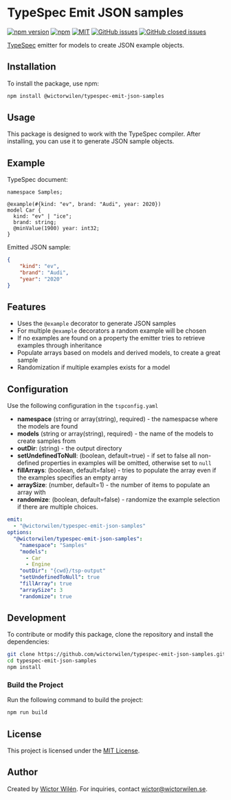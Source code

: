 # TypeSpec Emit JSON samples

[![npm version](https://badge.fury.io/js/@wictorwilen%2Ftypespec-emit-json-samples.svg)](https://www.npmjs.com/package/@wictorwilen%2Ftypespec-emit-json-samples)
[![npm](https://img.shields.io/npm/dt/@wictorwilen%2Ftypespec-emit-json-samples.svg)](https://www.npmjs.com/package/@wictorwilen%2Ftypespec-emit-json-samples)
[![MIT](https://img.shields.io/npm/l/@wictorwilen%2Ftypespec-emit-json-samples.svg)](https://github.com/wictorwilen/typespec-emit-json-samples/blob/master/LICENSE.md)
[![GitHub issues](https://img.shields.io/github/issues/wictorwilen/typespec-emit-json-samples.svg)](https://github.com/wictorwilen/typespec-emit-json-samples/issues)
[![GitHub closed issues](https://img.shields.io/github/issues-closed/wictorwilen/typespec-emit-json-samples.svg)](https://github.com/wictorwilen/typespec-emit-json-samples/issues?q=is%3Aissue+is%3Aclosed)

[TypeSpec](https://typespec.io) emitter for models to create JSON example objects.

## Installation

To install the package, use npm:

```bash
npm install @wictorwilen/typespec-emit-json-samples
```

## Usage

This package is designed to work with the TypeSpec compiler. After installing, you can use it to generate JSON sample objects.

## Example

TypeSpec document:

``` TypeSpec
namespace Samples;

@example(#{kind: "ev", brand: "Audi", year: 2020})
model Car {
  kind: "ev" | "ice";
  brand: string;
  @minValue(1900) year: int32;
}
```

Emitted JSON sample:

``` JSON
{
    "kind": "ev",
    "brand": "Audi",
    "year": "2020"
}
```

## Features

* Uses the `@example` decorator to generate JSON samples
* For multiple `@example` decorators a random example will be chosen
* If no examples are found on a property the emitter tries to retrieve examples through inheritance
* Populate arrays based on models and derived models, to create a great sample
* Randomization if multiple examples exists for a model

## Configuration

Use the following configuration in the `tspconfig.yaml`

- **namespace** (string or array(string), required) - the namespacse where the models are found
- **models** (string or array(string), required) - the name of the models to create samples from  
- **outDir**: (string) - the output directory
- **setUndefinedToNull**: (boolean, default=true) - if set to false all non-defined properties in examples will be omitted, otherwise set to `null`
- **fillArrays**: (boolean, default=false) - tries to populate the array even if the examples specifies an empty array
- **arraySize**: (number, default=1) - the number of items to populate an array with
- **randomize**: (boolean, default=false) - randomize the example selection if there are multiple choices.

``` yaml
emit:
  - "@wictorwilen/typespec-emit-json-samples"
options:
  "@wictorwilen/typespec-emit-json-samples":
    "namespace": "Samples"
    "models":
      - Car
      - Engine
    "outDir": "{cwd}/tsp-output"
    "setUndefinedToNull": true
    "fillArray": true
    "arraySize": 3
    "randomize": true

```

## Development

To contribute or modify this package, clone the repository and install the dependencies:

```bash
git clone https://github.com/wictorwilen/typespec-emit-json-samples.git
cd typespec-emit-json-samples
npm install
```

### Build the Project

Run the following command to build the project:

```bash
npm run build
```

## License

This project is licensed under the [MIT License](LICENSE).

## Author

Created by [Wictor Wilén](https://www.wictorwilen.se). For inquiries, contact [wictor@wictorwilen.se](mailto:wictor@wictorwilen.se).